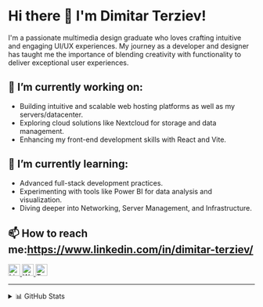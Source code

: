# Hi there 👋 I'm Dimitar Terziev!
I'm a passionate multimedia design graduate who loves crafting intuitive and engaging UI/UX experiences. My journey as a developer and designer has taught me the importance of blending creativity with functionality to deliver exceptional user experiences.

## 🔭 I’m currently working on:
- Building intuitive and scalable web hosting platforms as well as my servers/datacenter.
- Exploring cloud solutions like Nextcloud for storage and data management.
- Enhancing my front-end development skills with React and Vite.
## 🌱 I’m currently learning:
- Advanced full-stack development practices.
- Experimenting with tools like Power BI for data analysis and visualization.
- Diving deeper into Networking, Server Management, and Infrastructure.
## 📫 How to reach me:https://www.linkedin.com/in/dimitar-terziev/

<p align="left">
  <a href="https://www.linkedin.com/in/dimitar-terziev/" target="_blank">
    <img src="https://upload.wikimedia.org/wikipedia/commons/0/01/LinkedIn_Logo_2013.svg" alt="LinkedIn" width="24" height="24" />
  </a>
  <a href="https://dimitarterziev.com" target="_blank">
    <img src="https://upload.wikimedia.org/wikipedia/commons/2/24/Logo_of_the_Web_2021.svg" alt="Website" width="24" height="24" />
  </a>
  <a href="https://x.com/DimitarTerziev_" target="_blank">
    <img src="https://upload.wikimedia.org/wikipedia/en/6/60/Twitter_bird_logo_2012.svg" alt="Twitter" width="24" height="24" />
  </a>
</p>

---

<details>
  <summary>📊 GitHub Stats</summary>

  ![Your GitHub stats](https://github-readme-stats.vercel.app/api?username=Plo4i&show_icons=true&theme=radical)

</details>

